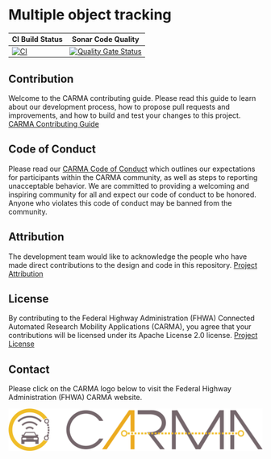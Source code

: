 # Multiple object tracking

| CI Build Status | Sonar Code Quality |
|----------------------|---------------------|
|[![CI](https://github.com/usdot-fhwa-stol/multiple_object_tracking/actions/workflows/ci.yml/badge.svg)](https://github.com/usdot-fhwa-stol/multiple_object_tracking/actions/workflows/ci.yml) | [![Quality Gate Status](https://sonarcloud.io/api/project_badges/measure?project=usdot-fhwa-stol_multiple-object-tracking&metric=alert_status)](https://sonarcloud.io/summary/new_code?id=usdot-fhwa-stol_multiple-object-tracking) |
## Contribution
Welcome to the CARMA contributing guide. Please read this guide to learn about our development process, how to propose pull requests and improvements, and how to build and test your changes to this project. [CARMA Contributing Guide](https://github.com/usdot-fhwa-stol/carma-platform/blob/develop/Contributing.md)

## Code of Conduct
Please read our [CARMA Code of Conduct](https://github.com/usdot-fhwa-stol/carma-platform/blob/develop/Code_of_Conduct.md) which outlines our expectations for participants within the CARMA community, as well as steps to reporting unacceptable behavior. We are committed to providing a welcoming and inspiring community for all and expect our code of conduct to be honored. Anyone who violates this code of conduct may be banned from the community.

## Attribution
The development team would like to acknowledge the people who have made direct contributions to the design and code in this repository. [Project Attribution](<ATTRIBUTION.md>)

## License
By contributing to the Federal Highway Administration (FHWA) Connected Automated Research Mobility Applications (CARMA), you agree that your contributions will be licensed under its Apache License 2.0 license. [Project License](<docs/License.md>)

## Contact
Please click on the CARMA logo below to visit the Federal Highway Administration (FHWA) CARMA website.

[![CARMA Image](https://raw.githubusercontent.com/usdot-fhwa-stol/carma-platform/develop/docs/image/CARMA_icon.png)](https://highways.dot.gov/research/research-programs/operations/CARMA)
